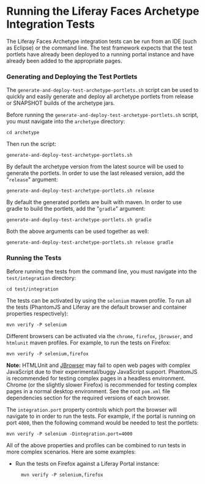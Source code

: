 # Running the Liferay Faces Archetype Integration Tests

The Liferay Faces Archetype integration tests can be run from an IDE (such as Eclipse) or the command line. The test
framework expects that the test portlets have already been deployed to a running portal instance and have already been
added to the appropriate pages.

### Generating and Deploying the Test Portlets

The `generate-and-deploy-test-archetype-portlets.sh` script can be used to quickly and easily generate and deploy all
archetype portlets from release or SNAPSHOT builds of the archetype jars.

Before running the `generate-and-deploy-test-archetype-portlets.sh` script, you must navigate into the `archetype`
directory:

	cd archetype

Then run the script:

	generate-and-deploy-test-archetype-portlets.sh

By default the archetype version from the latest source will be used to generate the portlets. In order to use the
last released version, add the "`release`" argument:

	generate-and-deploy-test-archetype-portlets.sh release

By default the generated portlets are built with maven. In order to use gradle to build the portlets, add the "`gradle`"
argument:

	generate-and-deploy-test-archetype-portlets.sh gradle

Both the above arguments can be used together as well:

	generate-and-deploy-test-archetype-portlets.sh release gradle

### Running the Tests

Before running the tests from the command line, you must navigate into the `test/integration` directory:

	cd test/integration

The tests can be activated by using the `selenium` maven profile. To run all the tests (PhantomJS and Liferay are the
default browser and container properties respectively):

	mvn verify -P selenium

Different browsers can be activated via the `chrome`, `firefox`, `jbrowser`, and `htmlunit` maven profiles. For example,
to run the tests on Firefox:

	mvn verify -P selenium,firefox

**Note:** HTMLUnit and [JBrowser](https://github.com/MachinePublishers/jBrowserDriver) may fail to open web pages with
complex JavaScript due to their experimental/buggy JavaScript support. PhantomJS is recommended for testing complex
pages in a headless environment. Chrome (or the slightly slower Firefox) is recommended for testing complex pages in a
normal desktop environment. See the root `pom.xml` file dependencies section for the required versions of each browser.

The `integration.port` property controls which port the browser will navigate to in order to run the tests. For example,
if the portal is running on port `4000`, then the following command would be needed to test the portlets:

    mvn verify -P selenium -Dintegration.port=4000

All of the above properties and profiles can be combined to run tests in more complex scenarios. Here are some examples:

- Run the tests on Firefox against a Liferay Portal instance:

		mvn verify -P selenium,firefox
